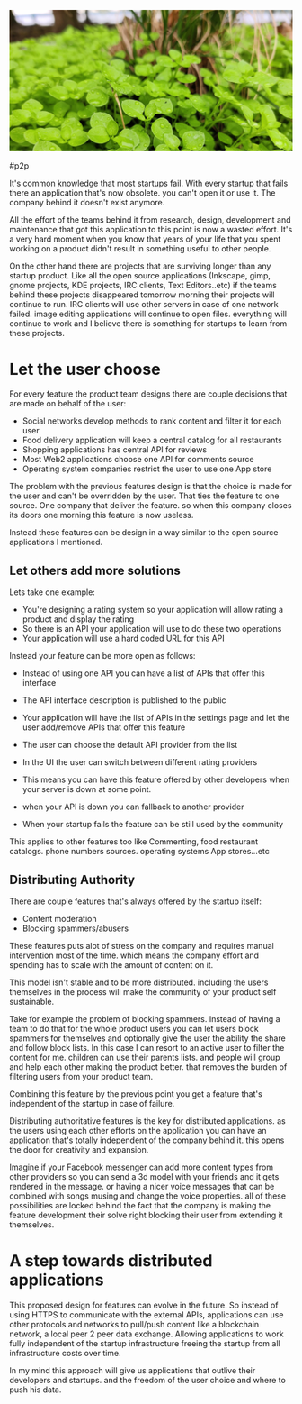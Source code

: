 ![](/public/IMG_20210918_153552.webp)

#p2p 

It's common knowledge that most startups fail. With every startup that fails there an application that's now obsolete. you can't open it or use it. The company behind it doesn't exist anymore.

All the effort of the teams behind it from research, design, development and maintenance that got this application to this point is now a wasted effort. It's a very hard moment when you know that years of your life that you spent working on a product didn't result in something useful to other people.

On the other hand there are projects that are surviving longer than any startup product. Like all the open source applications (Inkscape, gimp, gnome projects, KDE projects, IRC clients, Text Editors..etc) if the teams behind these projects disappeared tomorrow morning their projects will continue to run. IRC clients will use other servers in case of one network failed. image editing applications will continue to open files. everything will continue to work and I believe there is something for startups to learn from these projects.

# Let the user choose

For every feature the product team designs there are couple decisions that are made on behalf of the user:

- Social networks develop methods to rank content and filter it for each user
- Food delivery application will keep a central catalog for all restaurants
- Shopping applications has central API for reviews
- Most Web2 applications choose one API for comments source
- Operating system companies restrict the user to use one App store

The problem with the previous features design is that the choice is made for the user and can't be overridden by the user. That ties the feature to one source. One company that deliver the feature. so when this company closes its doors one morning this feature is now useless.

Instead these features can be design in a way similar to the open source applications I mentioned.

## Let others add more solutions

Lets take one example:
- You're designing a rating system so your application will allow rating a product and display the rating
- So there is an API your application will use to do these two operations
- Your application will use a hard coded URL for this API

Instead your feature can be more open as follows:
- Instead of using one API you can have a list of APIs that offer this interface
- The API interface description is published to the public
- Your application will have the list of APIs in the settings page and let the user add/remove APIs that offer this feature
- The user can choose the default API provider from the list
- In the UI the user can switch between different rating providers


- This means you can have this feature offered by other developers when your server is down at some point.
- when your API is down you can fallback to another provider
- When your startup fails the feature can be still used by the community

This applies to other features too like Commenting, food restaurant catalogs. phone numbers sources. operating systems App stores...etc

## Distributing Authority

There are couple features that's always offered by the startup itself:
- Content moderation
- Blocking spammers/abusers

These features puts alot of stress on the company and requires manual intervention most of the time. which means the company effort and spending has to scale with the amount of content on it.

This model isn't stable and to be more distributed. including the users themselves in the process will make the community of your product self sustainable.

Take for example the problem of blocking spammers. Instead of having a team to do that for the whole product users you can let users block spammers for themselves and optionally give the user the ability the share and follow block lists. In this case I can resort to an active user to filter the content for me. children can use their parents lists. and people will group and help each other making the product better. that removes the burden of filtering users from your product team.

Combining this feature by the previous point you get a feature that's independent of the startup in case of failure.

Distributing authoritative features is the key for distributed applications. as the users using each other efforts on the application you can have an application that's totally independent of the company behind it. this opens the door for creativity and expansion.

Imagine if your Facebook messenger can add more content types from other providers so you can send a 3d model with your friends and it gets rendered in the message. or having a nicer voice messages that can be combined with songs musing and change the voice properties. all of these possibilities are locked behind the fact that the company is making the feature development their solve right blocking their user from extending it themselves.

# A step towards distributed applications

This proposed design for features can evolve in the future. So instead of using HTTPS to communicate with the external APIs, applications can use other protocols and networks to pull/push content like a blockchain network, a local peer 2 peer data exchange. Allowing applications to work fully independent of the startup infrastructure freeing the startup from all infrastructure costs over time.

In my mind this approach will give us applications that outlive their developers and startups. and the freedom of the user choice and where to push his data.
